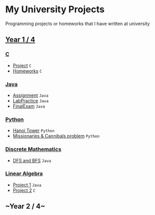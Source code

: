 # My University Projects
Programming projects or homeworks that I have written at university

## [Year 1 / 4](/1st%20Year%20(2020))
### [C](/1st%20Year%20(2020)/C)
- [Project](/1st%20Year%20(2020)/C/Project%20-%20영화관%20예매%20시스템(CLI)) `C`
- [Homeworks](/1st%20Year%20(2020)/C/Homeworks) `C`


### [Java](/1st%20Year%20(2020)/Java)
- [Assignment](/1st%20Year%20(2020)/Java/Assignment) `Java`
- [LabPractice](/1st%20Year%20(2020)/Java/LabPractice) `Java`
- [FinalExam](/1st%20Year%20(2020)/Java/FinalExam) `Java`

### [Python](/1st%20Year%20(2020)/Python)
- [Hanoi Tower](/1st%20Year%20(2020)/Python/Assign1-HanoiTower.py) `Python`
- [Missionaries & Cannibals problem](/1st%20Year%20(2020)/Python/Assign1-Missionaries%26Cannibals_Problem.py) `Python`

### [Discrete Mathematics](/1st%20Year%20(2020)/Discrete%20Mathematics/)
- [DFS and BFS](/1st%20Year%20(2020)/Discrete%20Mathematics/DFS%20and%20BFS) `Java`

### [Linear Algebra](/1st%20Year%20(2020)/Linear%20Algebra)
- [Project 1](/1st%20Year%20(2020)/Linear%20Algebra/Project1%20-%20DHWT%20and%20IDHWT) `Java`
- [Project 2](/1st%20Year%20(2020)/Linear%20Algebra/Project2%20-%20Eigenvalues%20and%20Eigenvectors) `C`

## ~Year 2 / 4~
